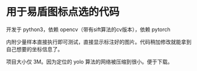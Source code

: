 # 用于易盾图标点选的代码

开发于 python3，依赖 opencv（带有sift算法的cv版本），依赖 pytorch

内附少量样本直接执行即可测试，直接显示标注好的图片。代码稍加修改就能拿到自己想要的坐标信息了。

项目大小仅 3M。因为定位的 yolo 算法的网络被压缩到很小。便于下载。